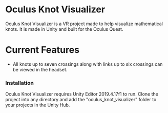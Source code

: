 # Oculus Knot Visualizer 
Oculus Knot Visualizer is a VR project made to help visualize mathematical knots. It is made in Unity and built for the Oculus Quest.

# Current Features

  - All knots up to seven crossings along with links up to six crossings can be viewed in the headset.

### Installation

Oculus Knot Visualizer requires Unity Editor 2019.4.17f1 to run.
Clone the project into any directory and add the "oculus_knot_visualizer" folder to your projects in the Unity Hub.

